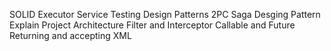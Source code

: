 SOLID
Executor Service
Testing
Design Patterns
2PC
Saga Desging Pattern
Explain Project Architecture
Filter and Interceptor
Callable and Future
Returning and accepting XML